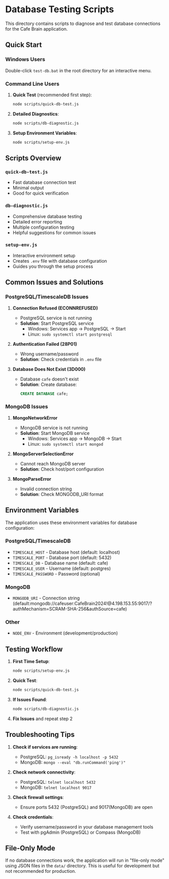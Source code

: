 # Database Testing Scripts

This directory contains scripts to diagnose and test database connections for the Cafe Brain application.

## Quick Start

### Windows Users
Double-click `test-db.bat` in the root directory for an interactive menu.

### Command Line Users

1. **Quick Test** (recommended first step):
   ```bash
   node scripts/quick-db-test.js
   ```

2. **Detailed Diagnostics**:
   ```bash
   node scripts/db-diagnostic.js
   ```

3. **Setup Environment Variables**:
   ```bash
   node scripts/setup-env.js
   ```

## Scripts Overview

### `quick-db-test.js`
- Fast database connection test
- Minimal output
- Good for quick verification

### `db-diagnostic.js`
- Comprehensive database testing
- Detailed error reporting
- Multiple configuration testing
- Helpful suggestions for common issues

### `setup-env.js`
- Interactive environment setup
- Creates `.env` file with database configuration
- Guides you through the setup process

## Common Issues and Solutions

### PostgreSQL/TimescaleDB Issues

1. **Connection Refused (ECONNREFUSED)**
   - PostgreSQL service is not running
   - **Solution**: Start PostgreSQL service
     - Windows: Services app → PostgreSQL → Start
     - Linux: `sudo systemctl start postgresql`

2. **Authentication Failed (28P01)**
   - Wrong username/password
   - **Solution**: Check credentials in `.env` file

3. **Database Does Not Exist (3D000)**
   - Database `cafe` doesn't exist
   - **Solution**: Create database:
     ```sql
     CREATE DATABASE cafe;
     ```

### MongoDB Issues

1. **MongoNetworkError**
   - MongoDB service is not running
   - **Solution**: Start MongoDB service
     - Windows: Services app → MongoDB → Start
     - Linux: `sudo systemctl start mongod`

2. **MongoServerSelectionError**
   - Cannot reach MongoDB server
   - **Solution**: Check host/port configuration

3. **MongoParseError**
   - Invalid connection string
   - **Solution**: Check MONGODB_URI format

## Environment Variables

The application uses these environment variables for database configuration:

### PostgreSQL/TimescaleDB
- `TIMESCALE_HOST` - Database host (default: localhost)
- `TIMESCALE_PORT` - Database port (default: 5432)
- `TIMESCALE_DB` - Database name (default: cafe)
- `TIMESCALE_USER` - Username (default: postgres)
- `TIMESCALE_PASSWORD` - Password (optional)

### MongoDB
- `MONGODB_URI` - Connection string (default:mongodb://cafeuser:CafeBrain2024!@4.198.153.55:9017/?authMechanism=SCRAM-SHA-256&authSource=cafe)

### Other
- `NODE_ENV` - Environment (development/production)

## Testing Workflow

1. **First Time Setup**:
   ```bash
   node scripts/setup-env.js
   ```

2. **Quick Test**:
   ```bash
   node scripts/quick-db-test.js
   ```

3. **If Issues Found**:
   ```bash
   node scripts/db-diagnostic.js
   ```

4. **Fix Issues** and repeat step 2

## Troubleshooting Tips

1. **Check if services are running**:
   - PostgreSQL: `pg_isready -h localhost -p 5432`
   - MongoDB: `mongo --eval "db.runCommand('ping')"`

2. **Check network connectivity**:
   - PostgreSQL: `telnet localhost 5432`
   - MongoDB: `telnet localhost 9017`

3. **Check firewall settings**:
   - Ensure ports 5432 (PostgreSQL) and 9017(MongoDB) are open

4. **Check credentials**:
   - Verify username/password in your database management tools
   - Test with pgAdmin (PostgreSQL) or Compass (MongoDB)

## File-Only Mode

If no database connections work, the application will run in "file-only mode" using JSON files in the `data/` directory. This is useful for development but not recommended for production.
